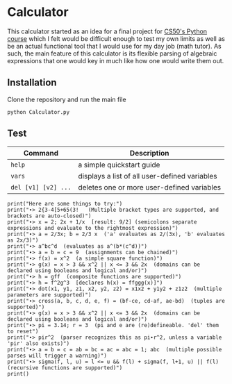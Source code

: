 # __Calculator__
This calculator started as an idea for a final project for [CS50's Python course](https://cs50.harvard.edu/python/2022/) which I felt would be difficult enough to test my own limits as well as be an actual functional tool that I would use for my day job (math tutor).
As such, the main feature of this calculator is its flexible parsing of algebraic expressions that one would key in much like how one would write them out.

## Installation
Clone the repository and run the main file

`python Calculator.py`

## Test
| Command | Description |
| ------- | ----------- |
| `help`  | a simple quickstart guide |
| `vars`  | displays a list of all user-defined variables |
| `del [v1] [v2] ...` | deletes one or more user-defined variables |

    print("Here are some things to try:")
    print("∙> 2{3-4[5+65(3!   (Multiple bracket types are supported, and brackets are auto-closed)")
    print("∙> x = 2; 2x + 1/x  [result: 9/2] (semicolons separate expressions and evaluate to the rightmost expression)")
    print("∙> a = 2/3x; b = 2/3 x  ('a' evaluates as 2/(3x), 'b' evaluates as 2x/3)")
    print("∙> a^bc^d  (evaluates as a^(b*(c^d))")
    print("∙> a = b = c = 9  (assignments can be chained)")
    print("∙> f(x) = x^2  (a simple square function)")
    print("∙> g(x) = x > 3 && x^2 || x <= 3 && 2x  (domains can be declared using booleans and logical and/or)")
    print("∙> h = gff  (composite functions are supported)")
    print("∙> h = f^2g^3  [declares h(x) = ffggg(x)]")
    print("∙> dot(x1, y1, z1, x2, y2, z2) = x1x2 + y1y2 + z1z2  (multiple parameters are supported)")
    print("∙> cross(a, b, c, d, e, f) = (bf-ce, cd-af, ae-bd)  (tuples are supported)")
    print("∙> g(x) = x > 3 && x^2 || x <= 3 && 2x  (domains can be declared using booleans and logical and/or)")
    print("∙> pi = 3.14; r = 3  (pi and e are (re)defineable. 'del' them to reset")
    print("∙> pir^2  (parser recognizes this as pi∙r^2, unless a variable 'pir' also exists)")
    print("∙> a = b = c = ab = bc = ac = abc = 1; abc  (multiple possible parses will trigger a warning)")
    print("∙> sigma(f, l, u) = l <= u && f(l) + sigma(f, l+1, u) || f(l)   (recursive functions are supported)")
    print()
